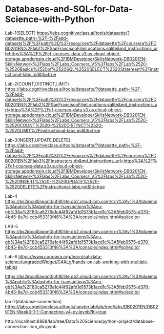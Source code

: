 # Databases-and-SQL-for-Data-Science-with-Python

Lab-1(SELECT)
https://labs.cognitiveclass.ai/tools/datasette/?datasette_path=%2F-%2Fadd-datasets%2F%3Fpath%3D%2Fresources%2Fdatasette%2Fcoursera%2FDB0201EN%2Flab1%2FSanFranciscoFilmLocations.sqlite&md_instructions_url=https%3A%2F%2Fcf-courses-data.s3.us.cloud-object-storage.appdomain.cloud%2FIBMDeveloperSkillsNetwork-DB0201EN-SkillsNetwork%2Flabs%2FLabs_Coursera_V5%2Flabs%2FLab%2520-%2520Basics%2520of%2520SQL%2520SELECT%2520Statement%2Finstructional-labs.md&lti=true


Lab-2(COUNT,DISTINCT,LIMIT)
https://labs.cognitiveclass.ai/tools/datasette/?datasette_path=%2F-%2Fadd-datasets%2F%3Fpath%3D%2Fresources%2Fdatasette%2Fcoursera%2FDB0201EN%2Flab2%2FSanFranciscoFilmLocations.sqlite&md_instructions_url=https%3A%2F%2Fcf-courses-data.s3.us.cloud-object-storage.appdomain.cloud%2FIBMDeveloperSkillsNetwork-DB0201EN-SkillsNetwork%2Flabs%2FLabs_Coursera_V5%2Flabs%2FLab%2520-%2520COUNT%2520-%2520DISTINCT%2520-%2520LIMIT%2Finstructional-labs.md&lti=true


Lab-3(INSERT,UPDATE,DELETE)
https://labs.cognitiveclass.ai/tools/datasette/?datasette_path=%2F-%2Fadd-datasets%2F%3Fpath%3D%2Fresources%2Fdatasette%2Fcoursera%2FDB0201EN%2Flab3%2FInstructors.db&md_instructions_url=https%3A%2F%2Fcf-courses-data.s3.us.cloud-object-storage.appdomain.cloud%2FIBMDeveloperSkillsNetwork-DB0201EN-SkillsNetwork%2Flabs%2FLabs_Coursera_V5%2Flabs%2FLab%2520-%2520INSERT%2520-%2520UPDATE%2520-%2520DELETE%2Finstructional-labs.md&lti=true


Lab-4
https://bs2ipcul0apon0jufi80lite.db2.cloud.ibm.com/crn%3Av1%3Abluemix%3Apublic%3Adashdb-for-transactions%3Aeu-gb%3Aa%2F80ca5276afc44f62afd1d1573b1acd1c%3A5feb0575-d370-4b45-8e7d-ccb453313f46%3A%3A/console/index.html#sql/editor



LAB-5
https://bs2ipcul0apon0jufi80lite.db2.cloud.ibm.com/crn%3Av1%3Abluemix%3Apublic%3Adashdb-for-transactions%3Aeu-gb%3Aa%2F80ca5276afc44f62afd1d1573b1acd1c%3A5feb0575-d370-4b45-8e7d-ccb453313f46%3A%3A/console/index.html#sql/editor


Lab-6
https://www.coursera.org/learn/sql-data-science/ungradedWidget/C4ALg/hands-on-lab-working-with-multiple-tables

https://bs2ipcul0apon0jufi80lite.db2.cloud.ibm.com/crn%3Av1%3Abluemix%3Apublic%3Adashdb-for-transactions%3Aeu-gb%3Aa%2F80ca5276afc44f62afd1d1573b1acd1c%3A5feb0575-d370-4b45-8e7d-ccb453313f46%3A%3A/console/index.html#sql/editor



lab-7(database-connection)
https://labs.cognitiveclass.ai/tools/jupyterlab/lab/tree/labs/DB0201EN/DB0201EN-Week3-1-1-Connecting-v4-py.ipynb?lti=true

http://localhost:8888/lab/tree/Data%20Science/python-project/database-connection-ibm_db.ipynb
